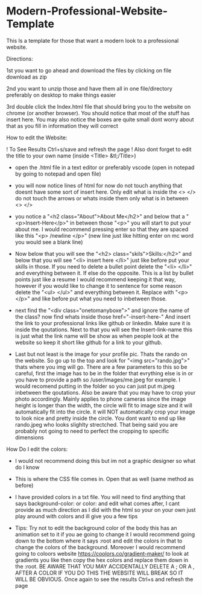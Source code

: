 # Modern-Professional-Website-Template
This Is a template for those that want a modern look to a professional website.

Directions:

1st you want to go ahead and download the files by clicking on file download as zip

2nd you want to unzip those and have them all in one file/directory preferably on desktop to make things easier

3rd double click the Index.html file that should bring you to the website on chrome (or another browser). You should notice that most of the stuff has insert here. You may also notice the boxes are quite small dont worry about that as you fill in information they will correct

How to edit the Website:

! To See Results Ctrl+s/save and refresh the page ! Also dont forget to edit the title to your own name (inside &lt;Title&gt; &tl;/Title&gt;)

* open the .html file in a text editor or preferably vscode (open in notepad by going to notepad and open file)

* you will now notice lines of html for now do not touch anything that doesnt have some sort of insert here. Only edit what is inside the &lt;&gt; &lt;/&gt; do not touch the arrows or whats inside them only what is in between &lt;&gt; &lt;/&gt; 

* you notice a "&lt;h2 class="About"&gt;About Me&lt;/h2&gt;" and below that a "&lt;p&gt;Insert-Here&lt;/p&gt;" in between those "&lt;p&gt;" you will start to put your about me. I would recommend pressing enter so that they are spaced like this "&lt;p&gt; /newline &lt;/p&gt;" (new line just like hitting enter on mc word you would see a blank line)

* Now below that you will see the "&lt;h2&gt; class="skils"&gt;Skills:&lt;/h2&gt;" and below that you will see "&lt;li&gt; insert here &lt;/li&gt;" just like before put your skills in those. If you need to delete a bullet point delete the "&lt;li&gt; &lt;/li&gt;" and everything between it. If else do the opposite. This is a list by bullet points just like a resume I would recommend keeping it that way, however if you would like to change it to sentence for some reason delete the "&lt;ul&gt; &lt;/ul&gt;" and everything between it. Replace with "&lt;p&gt; &lt;/p&gt;" and like before put what you need to inbetween those.

* next find the "&lt;div class="onetomanyboxe"&gt;" and ignore the name of the class? now find whats inside those href="-insert-here-" And insert the link to your professional links like github or linkedin. Make sure it is inside the qoutations. Next to that you will see the Insert-link-name this is just what the link name will be show as when people look at the website so keep it short like github for a link to your github.

* Last but not least is the image for your profile pic. Thats the rando on the website. So go up to the top and look for "&lt;img src="rando.jpg"&gt;" thats where you img will go. There are a few parameters to this so be careful, first the image has to be in the folder that evrything else is in or you have to provide a path so /user/images/me.jpeg for example. I would recomend putting in the folder so you can just put m.jpeg inbetween the qoutations. Also be aware that you may have to crop your photo accordingly. Mainly applies to phone cameras since the image height is longer than the width, the circle will fit to image size and it will automatically fit into the circle. it will NOT automatically crop your image to look nice and pretty inside the circle. You dont want to end up like rando.jpeg who looks slighlty strectched. That being said you are probably not going to need to perfect the cropping to specific dimensions


How Do I edit the colors:

* I would not recommend doing this but im not a graphic designer so what do I know

* This is where the CSS file comes in. Open that as well (same method as before)

* I have provided colors in a txt file. You will need to find anything that says background-color: or color: and edit what comes after, I cant provide as much direction as I did with the html so your on your own just play around with colors and ill give you a few tips

* Tips: Try not to edit the background color of the body this has an animation set to it if you ae going to change it I would recommend going down to the bottom where it says :root and edit the colors in that to change the colors of the background. Moreover I would recommend going to coloors website https://coolors.co/gradient-maker/ to look at gradients you like then copy the hex colors and replace them down in the :root. BE AWARE THAT YOU MAY ACCIDENTALLY DELETE A ; OR A , AFTER A COLOR IF YOU DO THIS THE WEBSITE WILL BREAK SO IT WILL BE OBVIOUS. Once again to see the results Ctrl+s and refresh the page 
